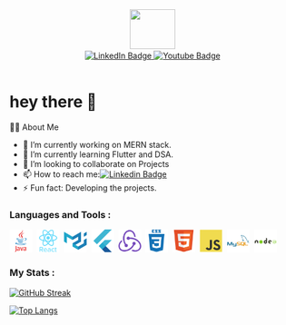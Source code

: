 

<!--
**Kalpeshwani222/Kalpeshwani222** is a ✨ _special_ ✨ repository because its `README.md` (this file) appears on your GitHub profile.

Here are some ideas to get you started:


-->

<div id="header" align="center">
  <img src="https://media.giphy.com/media/M9gbBd9nbDrOTu1Mqx/giphy.gif" width="80" height ="70" />
</div>

<!-- socica link -->
<div id="badges" align="center">
  <a href="https://www.linkedin.com/in/wanikalpesh">
    <img src="https://img.shields.io/badge/LinkedIn-blue?style=for-the-badge&logo=linkedin&logoColor=white" alt="LinkedIn Badge"/>
  </a>
  <a href="https://www.youtube.com/channel/UCNhcwdT-CRazfiAW7iVVDTw">
    <img src="https://img.shields.io/badge/YouTube-red?style=for-the-badge&logo=youtube&logoColor=white" alt="Youtube Badge"/>
  </a>
</div>

<!-- profile counter -->
<div align="center">
<img src="https://komarev.com/ghpvc/?username=Kalpeshwani222&style=flat-square&color=blue" alt=""/>
</div>

<h1>
  hey there 👋
<!--   <img src="https://media.giphy.com/media/hvRJCLFzcasrR4ia7z/giphy.gif" width="30px"/> -->
</h1>

🙋‍♂️ About Me

- 🔭 I’m currently working on MERN stack.
- 🌱 I’m currently learning Flutter and DSA.
- 👯 I’m looking to collaborate on Projects
- 📫 How to reach me:[![Linkedin Badge](https://img.shields.io/badge/-kakbar-blue?style=flat&logo=Linkedin&logoColor=white)](https://www.linkedin.com/in/wanikalpesh)
- ⚡ Fun fact: Developing the projects.

<!-- languages -->

### Languages and Tools :

<div>
  <img src="https://github.com/devicons/devicon/blob/master/icons/java/java-original-wordmark.svg" title="Java" alt="Java" width="40" height="40"/>&nbsp;
  <img src="https://github.com/devicons/devicon/blob/master/icons/react/react-original-wordmark.svg" title="React" alt="React" width="40" height="40"/>&nbsp;
  <img src="https://github.com/devicons/devicon/blob/master/icons/materialui/materialui-original.svg" title="Material UI" alt="Material UI" width="40" height="40"/>&nbsp;
  <img src="https://github.com/devicons/devicon/blob/master/icons/flutter/flutter-original.svg" title="Flutter" alt="Flutter" width="40" height="40"/>&nbsp;
  <img src="https://github.com/devicons/devicon/blob/master/icons/redux/redux-original.svg" title="Redux" alt="Redux " width="40" height="40"/>&nbsp;
  <img src="https://github.com/devicons/devicon/blob/master/icons/css3/css3-plain-wordmark.svg"  title="CSS3" alt="CSS" width="40" height="40"/>&nbsp;
  <img src="https://github.com/devicons/devicon/blob/master/icons/html5/html5-original.svg" title="HTML5" alt="HTML" width="40" height="40"/>&nbsp;
  <img src="https://github.com/devicons/devicon/blob/master/icons/javascript/javascript-original.svg" title="JavaScript" alt="JavaScript" width="40" height="40"/>&nbsp;
  <img src="https://github.com/devicons/devicon/blob/master/icons/mysql/mysql-original-wordmark.svg" title="MySQL"  alt="MySQL" width="40" height="40"/>&nbsp;
  <img src="https://github.com/devicons/devicon/blob/master/icons/nodejs/nodejs-original-wordmark.svg" title="NodeJS" alt="NodeJS" width="40" height="40"/>&nbsp;
  
</div>

### My Stats :

[![GitHub Streak](http://github-readme-streak-stats.herokuapp.com?user=Kalpeshwani222&theme=dark&date_format=M%20j%5B%2C%20Y%5D)](https://git.io/streak-stats)

<!-- used languages -->

[![Top Langs](https://github-readme-stats.vercel.app/api/top-langs/?username=Kalpeshwani222&layout=compact&theme=vision-friendly-dark)](https://github.com/anuraghazra/github-readme-stats)
